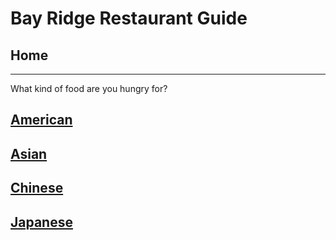 # Bay Ridge Restaurant Guide
## Home
---
What kind of food are you hungry for?
## [American](american/american.md)
## [Asian](asian/asian.md)
## [Chinese](chinese/chinese.md)
## [Japanese](japanese/japanese.md)
